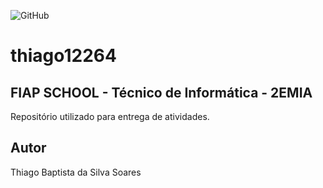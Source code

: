 ![GitHub](https://img.shields.io/github/license/thiagobapsoares/thiago12264?style=for-the-badge)

# thiago12264
## FIAP SCHOOL - Técnico de Informática - 2EMIA
Repositório utilizado para entrega de atividades.
## Autor 
Thiago Baptista da Silva Soares
